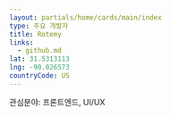 ```yaml
---
layout: partials/home/cards/main/index
type: 주요 개발자
title: Rotemy
links:
  - github.md
lat: 31.5313113
lng: -90.026573
countryCode: US
---
```


관심분야: 프론트엔드, UI/UX
